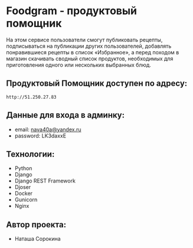 # Foodgram - продуктовый помощник

На этом сервисе пользователи смогут публиковать рецепты, подписываться на публикации других пользователей, добавлять понравившиеся рецепты в список «Избранное», а перед походом в магазин скачивать сводный список продуктов, необходимых для приготовления одного или нескольких выбранных блюд.


## Продуктовый Помощник доступен по адресу:

```http://51.250.27.83```


## Данные для входа в админку:

- email: nava40a@yandex.ru
- password: LK3daxxE


## Технологии:

- Python
- Django
- Django REST Framework
- Djoser
- Docker
- Gunicorn
- Nginx


## Автор проекта:

- Наташа Сорокина